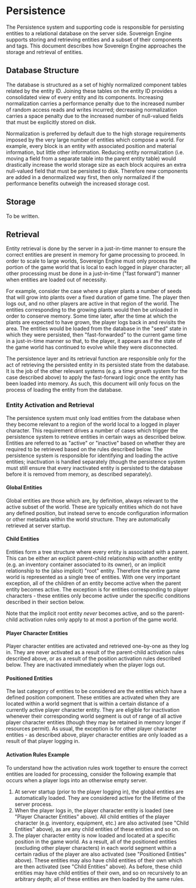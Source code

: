 # Persistence

The Persistence system and supporting code is responsible for persisting entities to a relational
database on the server side. Sovereign Engine supports storing and retrieving entities and a subset
of their components and tags. This document describes how Sovereign Engine approaches the storage
and retrieval of entities.

## Database Structure

The database is structured as a set of highly normalized component tables related by the entity ID.
Joining these tables on the entity ID provides a consolidated view of every entity and its components.
Increasing normalization carries a performance penalty due to the increased number of random access
reads and writes incurred; decreasing normalization carries a space penalty due to the increased number of
null-valued fields that must be explicitly stored on disk.

Normalization is preferred by default due to
the high storage requirements imposed by the very large number of entities which compose a world. For example,
every block is an entity with associated position and material information, but little other information. Reducing
entity normalization (i.e. moving a field from a separate table into the parent entity table) would drastically
increase the world storage size as each block acquires an extra null-valued field that must be persisted to disk.
Therefore new components are added in a denormalized way first, then only normalized if the performance benefits
outweigh the increased storage cost.

## Storage

To be written.

## Retrieval

Entity retrieval is done by the server in a just-in-time manner to ensure the correct entities are present in
memory for game processing to proceed. In order to scale to large worlds, Sovereign Engine must only process the
portion of the game world that is local to each logged in player character; all other processing must be done in
a just-in-time ("fast forward") manner when entities are loaded out of necessity.

For example, consider the case where a player plants a number of seeds that will grow into plants over a fixed
duration of game time. The player then logs out, and no other players are active in that region of the world. The
entities corresponding to the growing plants would then be unloaded in order to conserve memory. Some time later,
after the time at which the plants are expected to have grown, the player logs back in and revisits the area. The
entities would be loaded from the database in the "seed" state in which they were persisted, then "fast-forwarded"
to the current game time in a just-in-time manner so that, to the player, it appears as if the state of the game
world has continued to evolve while they were disconnected.

The persistence layer and its retrieval function are responsible only for the act of retrieving the persisted entity
in its persisted state from the database. It is the job of the other relevant systems (e.g. a time growth system
for the case described above) to apply the fast-forward logic once the entity has been loaded into memory.
As such, this document will only focus on the process of loading the entity from the database.

### Entity Activation and Retrieval

The persistence system must only load entities from the database when they become relevant to a region of the world
local to a logged in player character. This requirement drives a number of cases which trigger the persistence system
to retrieve entities in certain ways as described below. Entities are referred to as "active" or "inactive" based on
whether they are required to be retrieved based on the rules described below. The persistence system is responsible
for identifying and loading the active entities; inactivation is handled separately (though the persistence system
must still ensure that every inactivated entity is persisted to the database before it is removed from memory, as
described separately).

#### Global Entities

Global entities are those which are, by definition, always relevant to the active subset of the world. These are
typically entities which do not have any defined position, but instead serve to encode configuration information or
other metadata within the world structure. They are automatically retrieved at server startup.

#### Child Entities

Entities form a tree structure where every entity is associated with a parent. This can be either an explicit
parent-child relationship with another entity (e.g. an inventory container associated to its owner), or an implicit
relationship to the (also implicit) "root" entity. Therefore the entire game world is represented as a single tree
of entities. With one very important exception, all of the children of an entity become active when the parent entity
becomes active. The exception is for entities corresponding to player characters - these entities only become
active under the specific conditions described in their section below.

Note that the implicit root entity *never* becomes active, and so the parent-child activation rules only apply to
at most a portion of the game world.

#### Player Character Entities

Player character entities are activated and retrieved one-by-one as they log in. They are never activated as a result
of the parent-child activation rules described above, or as a result of the position activation rules described below.
They are inactivated immediately when the player logs out.

#### Positioned Entities

The last category of entities to be considered are the entities which have a defined position component. These
entities are activated when they are located within a world segment that is within a certain distance of a
currently active player character entity. They are eligible for inactivation whenever their corresponding world
segment is out of range of all active player character entities (though they may be retained in memory longer
if resources permit). As usual, the exception is for other player character entities - as described above, player
character entities are only loaded as a result of that player logging in.

#### Activation Rules Example

To understand how the activation rules work together to ensure the correct entities are loaded for processing,
consider the following example that occurs when a player logs into an otherwise empty server.

1. At server startup (prior to the player logging in), the global entities are automatically loaded. They are
   considered active for the lifetime of the server process.
2. When the player logs in, the player character entity is loaded (see "Player Character Entities" above). All
   child entities of the player character (e.g. inventory, equipment, etc.) are also activated (see "Child
   Entities" above), as are any child entities of these entities and so on.
3. The player character entity is now loaded and located at a specific position in the game world. As a result,
   all of the positioned entities (excluding other player characters) in each world segment within a certain
   radius of the player are also activated (see "Positioned Entities" above). These entities may also have
   child entities of their own which are then activated (see "Child Entities" above). As before, these child
   entities may have child entities of their own, and so on recursively to an arbitrary depth; all of these
   entities are then loaded by the same rules.
